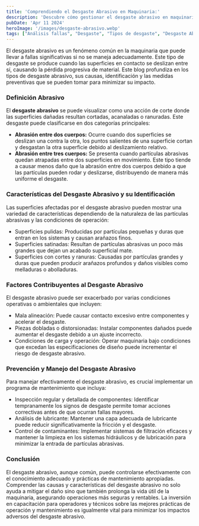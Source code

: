```yaml
---
title: 'Comprendiendo el Desgaste Abrasivo en Maquinaria:'
description: 'Descubre cómo gestionar el desgaste abrasivo en maquinaria para prevenir fallas y extender la vida útil del equipo.'
pubDate: 'Apr 11 2024'
heroImage: '/images/desgaste-abrasivo.webp'
tags: ["Análisis fallas", "Desgaste", "Tipos de desgaste", "Desgaste Abrasivo"]
---
```

El desgaste abrasivo es un fenómeno común en la maquinaria que puede llevar a fallas significativas si no se maneja adecuadamente. Este tipo de desgaste se produce cuando las superficies en contacto se deslizan entre sí, causando la pérdida progresiva de material. Este blog profundiza en los tipos de desgaste abrasivo, sus causas, identificación y las medidas preventivas que se pueden tomar para minimizar su impacto.
### Definición Abrasivo
El **desgaste abrasivo** se puede visualizar como una acción de corte donde las superficies dañadas resultan cortadas, acanaladas o ranuradas. Este desgaste puede clasificarse en dos categorías principales:
- **Abrasión entre dos cuerpos:** Ocurre cuando dos superficies se deslizan una contra la otra, los puntos salientes de una superficie cortan y desgastan la otra superficie debido al deslizamiento relativo.
- **Abrasión entre tres cuerpos:** Se presenta cuando partículas abrasivas quedan atrapadas entre dos superficies en movimiento. Este tipo tiende a causar menos daño que la abrasión entre dos cuerpos debido a que las partículas pueden rodar y deslizarse, distribuyendo de manera más uniforme el desgaste.
### Características del Desgaste Abrasivo y su Identificación
Las superficies afectadas por el desgaste abrasivo pueden mostrar una variedad de características dependiendo de la naturaleza de las partículas abrasivas y las condiciones de operación:
- Superficies pulidas: Producidas por partículas pequeñas y duras que entran en los sistemas y causan arañazos finos.
- Superficies satinadas: Resultan de partículas abrasivas un poco más grandes que dejan un acabado superficial mate.
- Superficies con cortes y ranuras: Causadas por partículas grandes y duras que pueden producir arañazos profundos y daños visibles como melladuras o abolladuras.
### Factores Contribuyentes al Desgaste Abrasivo
El desgaste abrasivo puede ser exacerbado por varias condiciones operativas o ambientales que incluyen:

- Mala alineación: Puede causar contacto excesivo entre componentes y acelerar el desgaste.
- Piezas dobladas o distorsionadas: Instalar componentes dañados puede aumentar el desgaste debido a un ajuste incorrecto.
- Condiciones de carga y operación: Operar maquinaria bajo condiciones que excedan las especificaciones de diseño puede incrementar el riesgo de desgaste abrasivo.
### Prevención y Manejo del Desgaste Abrasivo
Para manejar efectivamente el desgaste abrasivo, es crucial implementar un programa de mantenimiento que incluya:

- Inspección regular y detallada de componentes: Identificar tempranamente los signos de desgaste permite tomar acciones correctivas antes de que ocurran fallas mayores.
- Análisis de lubricante: Mantener una capa adecuada de lubricante puede reducir significativamente la fricción y el desgaste.
- Control de contaminantes: Implementar sistemas de filtración eficaces y mantener la limpieza en los sistemas hidráulicos y de lubricación para minimizar la entrada de partículas abrasivas.
### Conclusión
El desgaste abrasivo, aunque común, puede controlarse efectivamente con el conocimiento adecuado y prácticas de mantenimiento apropiadas. Comprender las causas y características del desgaste abrasivo no solo ayuda a mitigar el daño sino que también prolonga la vida útil de la maquinaria, asegurando operaciones más seguras y rentables. La inversión en capacitación para operadores y técnicos sobre las mejores prácticas de operación y mantenimiento es igualmente vital para minimizar los impactos adversos del desgaste abrasivo.
